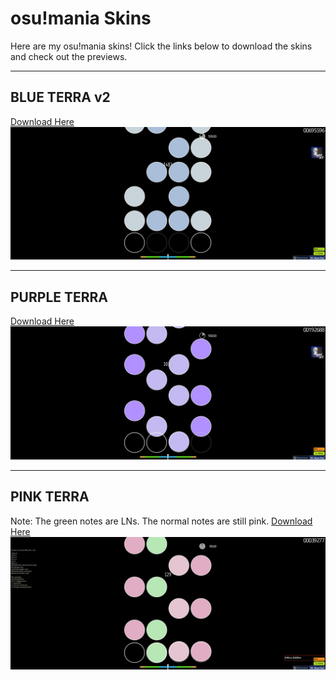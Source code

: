 # osu!mania Skins

Here are my osu!mania skins! Click the links below to download the skins and check out the previews.

---

## BLUE TERRA v2
[Download Here](https://mega.nz/file/sO03hYiD#HG1bWrsBKwCuWIHaqLXubFxQB3bnUBAqrvsT44Y4ruk)  
![Skin Name 1 Screenshot](https://github.com/Seitora/skins/blob/main/screenshot927.jpg?raw=true)

---

## PURPLE TERRA
[Download Here](https://mega.nz/file/QXMg3RhK#2R07hwvH7n_ajRGrAWK7vgvsY1-3HlkLzLk17OYS0Jw)  
![Skin Name 2 Screenshot](https://github.com/Seitora/skins/blob/main/screenshot929.jpg?raw=true)

---

## PINK  TERRA
Note: The green notes are LNs. The normal notes are still pink.
[Download Here](https://mega.nz/file/8T9HEYaI#o07SBqjl1I6_L8xodqoyQGH_ZQlzRHyZTmwQzY4i6CY)  
![Skin Name 3 Screenshot](https://github.com/Seitora/skins/blob/main/screenshot933.jpg?raw=true)


